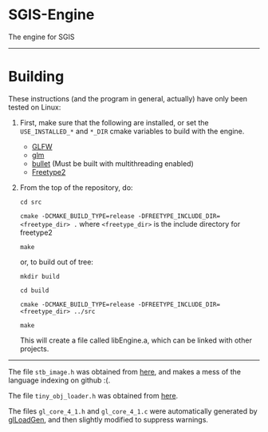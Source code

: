 # SGIS-Engine
The engine for SGIS

---
# Building

These instructions (and the program in general, actually) have only been tested on Linux:

1. First, make sure that the following are installed, or set the `USE_INSTALLED_*` and `*_DIR` cmake variables to build with the engine.
	* [GLFW](http://www.glfw.org)
	* [glm](https://glm.g-truc.net)
	* [bullet](https://github.com/bulletphysics/bullet3) (Must be built with multithreading enabled)
	* [Freetype2](https://www.freetype.org/)
2. From the top of the repository, do:

	`cd src`

	`cmake -DCMAKE_BUILD_TYPE=release -DFREETYPE_INCLUDE_DIR=<freetype_dir> .` where `<freetype_dir>` is the include directory for freetype2

	`make`

	or, to build out of tree:

	`mkdir build`

	`cd build`

	`cmake -DCMAKE_BUILD_TYPE=release -DFREETYPE_INCLUDE_DIR=<freetype_dir> ../src`

	`make`

	This will create a file called libEngine.a, which can be linked with other projects.

---
The file `stb_image.h` was obtained from [here](https://github.com/nothings/stb), and makes a mess of the language indexing on github :(.

The file `tiny_obj_loader.h` was obtained from [here](https://github.com/syoyo/tinyobjloader).

The files `gl_core_4_1.h` and `gl_core_4_1.c` were automatically generated by [glLoadGen](https://bitbucket.org/alfonse/glloadgen/wiki/Home), and then slightly modified to suppress warnings.

